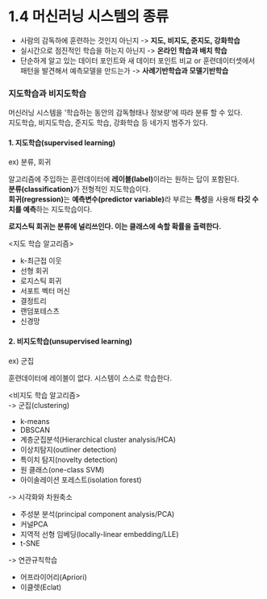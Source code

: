 # 1.4 머신러닝 시스템의 종류

+ 사람의 감독하에 훈련하는 것인지 아닌지 -> <strong>지도, 비지도, 준지도, 강화학습</strong>
+ 실시간으로 점진적인 학습을 하는지 아닌지 -> <strong>온라인 학습과 배치 학습</strong>
+ 단순하게 알고 있는 데이터 포인트와 새 데이터 포인트 비교 or 훈련데이터셋에서 패턴을 발견해서 예측모델을 만드는가 -> <strong>사례기반학습과 모델기반학습</strong>

### 지도학습과 비지도학습
머신러닝 시스템을 '학습하는 동안의 감독형태나 정보량'에 따라 분류 할 수 있다.  
지도학습, 비지도학습, 준지도 학습, 강화학습 등 네가지 범주가 있다.  

#### 1. 지도학습(supervised learning)
ex) 분류, 회귀  

알고리즘에 주입하는 훈련데이터에 <strong>레이블(label)</strong>이라는 원하는 답이 포함된다.  
<strong>분류(classification)</strong>가 전형적인 지도학습이다.  
<strong>회귀(regression)</strong>는 <strong>예측변수(predictor variable)</strong>라 부르는 <strong>특성</strong>을 사용해 <strong>타깃 수치를 예측</strong>하는 지도학습이다.   

<strong>로지스틱 회귀는 분류에 널리쓰인다. 이는 클래스에 속할 확률을 출력한다.</strong>  

<지도 학습 알고리즘>
+ k-최근접 이웃
+ 선형 회귀
+ 로지스틱 회귀
+ 서포트 벡터 머신
+ 결정트리
+ 랜덤포테스츠
+ 신경망

  
  
  
  
#### 2. 비지도학습(unsupervised learning)
ex) 군집

훈련데이터에 레이블이 없다. 시스템이 스스로 학습한다.  

<비지도 학습 알고리즘>   
-> 군집(clustering)
+ k-means
+ DBSCAN
+ 계층군집분석(Hierarchical cluster analysis/HCA)
+ 이상치탐지(outliner detection)
+ 특이치 탐지(novelty detection)
+ 원 클래스(one-class SVM)
+ 아이솔레이션 포레스트(isolation forest)
  
-> 시각화와 차원축소
+ 주성분 분석(principal component analysis/PCA)
+ 커널PCA
+ 지역적 선형 임베딩(locally-linear embedding/LLE)
+ t-SNE

-> 연관규칙학습
+ 어프라이어리(Apriori)
+ 이클렛(Eclat)
